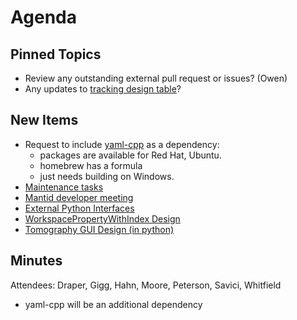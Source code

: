 Agenda
======

Pinned Topics
-------------
* Review any outstanding external pull request or issues? (Owen)
* Any updates to [tracking design table](https://github.com/mantidproject/documents/blob/master/Project-Management/TechnicalSteeringCommittee/reports/TSC-TrackingDesignProposals.md)?

New Items
---------
- Request to include [yaml-cpp](https://github.com/jbeder/yaml-cpp) as a dependency:
  * packages are available for Red Hat, Ubuntu.
  * homebrew has a formula
  * just needs building on Windows.
- [Maintenance tasks](https://github.com/mantidproject/documents/blob/master/Project-Management/TechnicalSteeringCommittee/reports/MaintenanceTasks.md)
- [Mantid developer meeting](https://www.mantidproject.org/Category:Workshop2017)
- [External Python Interfaces](https://github.com/mantidproject/documents/pull/40)
- [WorkspacePropertyWithIndex Design](https://github.com/mantidproject/documents/pull/42)
- [Tomography GUI Design (in python)](https://github.com/mantidproject/documents/pull/43)

Minutes
-------
Attendees: Draper, Gigg, Hahn, Moore, Peterson, Savici, Whitfield

- yaml-cpp will be an additional dependency
